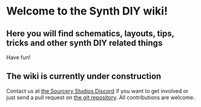 # Welcome to the Synth DIY wiki!

## Here you will find schematics, layouts, tips, tricks and other synth DIY related things

Have fun!

## The wiki is currently under construction
Contact us at [the Sourcery Studios Discord](https://discord.gg/uwpeqyAx) if you want to get involved or just send a pull request on [the git repository](https://github.com/SynthDIY/wiki). All contributions are welcome.
